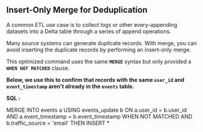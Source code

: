 ## Insert-Only Merge for Deduplication

A common ETL use case is to collect logs or other every-appending datasets into a Delta table through a series of append operations. 

Many source systems can generate duplicate records. With merge, you can avoid inserting the duplicate records by performing an insert-only merge.

This optimized command uses the same **`MERGE`** syntax but only provided a ****`WHEN NOT MATCHED`**** clause.

**Below, we use this to confirm that records with the same **`user_id`** and **`event_timestamp`** aren't already in the **`events`** table.**

**SQL :**

MERGE INTO events a
USING events_update b
ON a.user_id = b.user_id AND a.event_timestamp = b.event_timestamp
WHEN NOT MATCHED AND b.traffic_source = 'email' THEN 
  INSERT *